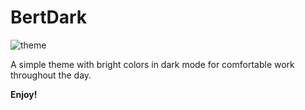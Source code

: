 # BertDark
![theme](https://user-images.githubusercontent.com/115683237/196060121-50830d7d-2c47-4b0d-b094-50f4bbd9a2ec.png)

A simple theme with bright colors in dark mode for comfortable work throughout the day.


**Enjoy!**
